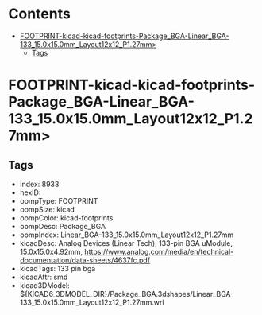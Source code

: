 



Contents
========

* [FOOTPRINT-kicad-kicad-footprints-Package_BGA-Linear_BGA-133_15.0x15.0mm_Layout12x12_P1.27mm>](#footprint-kicad-kicad-footprints-package_bga-linear_bga-133_150x150mm_layout12x12_p127mm)
	* [Tags](#tags)

# FOOTPRINT-kicad-kicad-footprints-Package_BGA-Linear_BGA-133_15.0x15.0mm_Layout12x12_P1.27mm>

## Tags

- index: 8933
- hexID: 
- oompType: FOOTPRINT
- oompSize: kicad
- oompColor: kicad-footprints
- oompDesc: Package_BGA
- oompIndex: Linear_BGA-133_15.0x15.0mm_Layout12x12_P1.27mm
- kicadDesc: Analog Devices (Linear Tech), 133-pin BGA uModule, 15.0x15.0x4.92mm, https://www.analog.com/media/en/technical-documentation/data-sheets/4637fc.pdf
- kicadTags: 133 pin bga
- kicadAttr: smd
- kicad3DModel: ${KICAD6_3DMODEL_DIR}/Package_BGA.3dshapes/Linear_BGA-133_15.0x15.0mm_Layout12x12_P1.27mm.wrl
